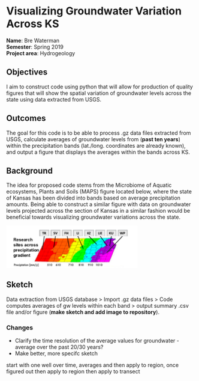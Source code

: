 # Visualizing Groundwater Variation Across KS

**Name**: Bre Waterman <br/>
**Semester**: Spring 2019 <br/>
**Project area**: Hydrogeology

## Objectives
I aim to construct code using python that will allow for production of quality figures that will show the spatial variation of groundwater levels across the state using data extracted from USGS. 

## Outcomes
The goal for this code is to be able to process .gz data files extracted from USGS, calculate averages of groundwater levels from (**past ten years**) within the precipitation bands (lat./long. coordinates are already known), and output a figure that displays the averages within the bands across KS.

## Background
The idea for proposed code stems from the Microbiome of Aquatic ecosystems, Plants and Soils (MAPS) figure located below, where the state of Kansas has been divided into bands based on average precipitation amounts. Being able to construct a similar figure with data on groundwater levels projected across the section of Kansas in a similar fashion would be beneficial towards visualizing groundwater variations across the state. 

<img src="pptgrad.png" alt="pptgrad_image" width="350"/>

## Sketch
Data extraction from USGS database > Import .gz data files > Code computes averages of gw levels within each band > output summary .csv file and/or figure (**make sketch and add image to repository**).

 
### Changes
 * Clarify the time resolution of the average values for groundwater - average over the past 20/30 years?
 * Make better, more specifc sketch


start with one well over time, averages and then apply to region, once figured out then apply to region then apply to transect
